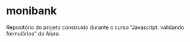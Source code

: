 # monibank
 Repositório do projeto construído durante o curso "Javascript: validando formulários" da Alura.

